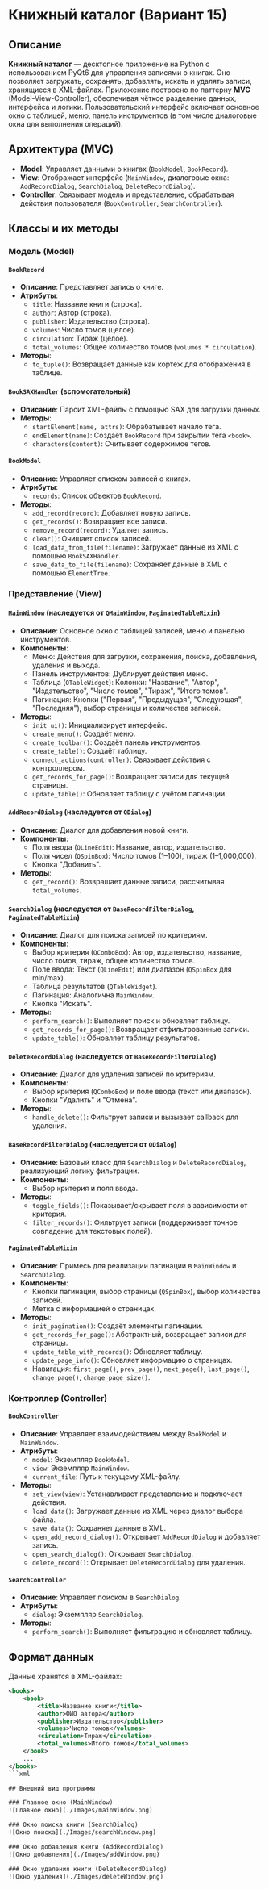 # Книжный каталог (Вариант 15)

## Описание
**Книжный каталог** — десктопное приложение на Python с использованием PyQt6 для управления записями о книгах. Оно позволяет загружать, сохранять, добавлять, искать и удалять записи, хранящиеся в XML-файлах. Приложение построено по паттерну **MVC** (Model-View-Controller), обеспечивая чёткое разделение данных, интерфейса и логики. Пользовательский интерфейс включает основное окно с таблицей, меню, панель инструментов (в том числе диалоговые окна для выполнения операций).

## Архитектура (MVC)
- **Model**: Управляет данными о книгах (`BookModel`, `BookRecord`).
- **View**: Отображает интерфейс (`MainWindow`, диалоговые окна: `AddRecordDialog`, `SearchDialog`, `DeleteRecordDialog`).
- **Controller**: Связывает модель и представление, обрабатывая действия пользователя (`BookController`, `SearchController`).

## Классы и их методы

### Модель (Model)

#### `BookRecord`
- **Описание**: Представляет запись о книге.
- **Атрибуты**:
  - `title`: Название книги (строка).
  - `author`: Автор (строка).
  - `publisher`: Издательство (строка).
  - `volumes`: Число томов (целое).
  - `circulation`: Тираж (целое).
  - `total_volumes`: Общее количество томов (`volumes * circulation`).
- **Методы**:
  - `to_tuple()`: Возвращает данные как кортеж для отображения в таблице.

#### `BookSAXHandler` (вспомогательный)
- **Описание**: Парсит XML-файлы с помощью SAX для загрузки данных.
- **Методы**:
  - `startElement(name, attrs)`: Обрабатывает начало тега.
  - `endElement(name)`: Создаёт `BookRecord` при закрытии тега `<book>`.
  - `characters(content)`: Считывает содержимое тегов.

#### `BookModel`
- **Описание**: Управляет списком записей о книгах.
- **Атрибуты**:
  - `records`: Список объектов `BookRecord`.
- **Методы**:
  - `add_record(record)`: Добавляет новую запись.
  - `get_records()`: Возвращает все записи.
  - `remove_record(record)`: Удаляет запись.
  - `clear()`: Очищает список записей.
  - `load_data_from_file(filename)`: Загружает данные из XML с помощью `BookSAXHandler`.
  - `save_data_to_file(filename)`: Сохраняет данные в XML с помощью `ElementTree`.

### Представление (View)

#### `MainWindow` (наследуется от `QMainWindow`, `PaginatedTableMixin`)
- **Описание**: Основное окно с таблицей записей, меню и панелью инструментов.
- **Компоненты**:
  - Меню: Действия для загрузки, сохранения, поиска, добавления, удаления и выхода.
  - Панель инструментов: Дублирует действия меню.
  - Таблица (`QTableWidget`): Колонки: "Название", "Автор", "Издательство", "Число томов", "Тираж", "Итого томов".
  - Пагинация: Кнопки ("Первая", "Предыдущая", "Следующая", "Последняя"), выбор страницы и количества записей.
- **Методы**:
  - `init_ui()`: Инициализирует интерфейс.
  - `create_menu()`: Создаёт меню.
  - `create_toolbar()`: Создаёт панель инструментов.
  - `create_table()`: Создаёт таблицу.
  - `connect_actions(controller)`: Связывает действия с контроллером.
  - `get_records_for_page()`: Возвращает записи для текущей страницы.
  - `update_table()`: Обновляет таблицу с учётом пагинации.

#### `AddRecordDialog` (наследуется от `QDialog`)
- **Описание**: Диалог для добавления новой книги.
- **Компоненты**:
  - Поля ввода (`QLineEdit`): Название, автор, издательство.
  - Поля чисел (`QSpinBox`): Число томов (1–100), тираж (1–1,000,000).
  - Кнопка "Добавить".
- **Методы**:
  - `get_record()`: Возвращает данные записи, рассчитывая `total_volumes`.

#### `SearchDialog` (наследуется от `BaseRecordFilterDialog`, `PaginatedTableMixin`)
- **Описание**: Диалог для поиска записей по критериям.
- **Компоненты**:
  - Выбор критерия (`QComboBox`): Автор, издательство, название, число томов, тираж, общее количество томов.
  - Поле ввода: Текст (`QLineEdit`) или диапазон (`QSpinBox` для min/max).
  - Таблица результатов (`QTableWidget`).
  - Пагинация: Аналогична `MainWindow`.
  - Кнопка "Искать".
- **Методы**:
  - `perform_search()`: Выполняет поиск и обновляет таблицу.
  - `get_records_for_page()`: Возвращает отфильтрованные записи.
  - `update_table()`: Обновляет таблицу результатов.

#### `DeleteRecordDialog` (наследуется от `BaseRecordFilterDialog`)
- **Описание**: Диалог для удаления записей по критериям.
- **Компоненты**:
  - Выбор критерия (`QComboBox`) и поле ввода (текст или диапазон).
  - Кнопки "Удалить" и "Отмена".
- **Методы**:
  - `handle_delete()`: Фильтрует записи и вызывает callback для удаления.

#### `BaseRecordFilterDialog` (наследуется от `QDialog`)
- **Описание**: Базовый класс для `SearchDialog` и `DeleteRecordDialog`, реализующий логику фильтрации.
- **Компоненты**:
  - Выбор критерия и поля ввода.
- **Методы**:
  - `toggle_fields()`: Показывает/скрывает поля в зависимости от критерия.
  - `filter_records()`: Фильтрует записи (поддерживает точное совпадение для текстовых полей).

#### `PaginatedTableMixin`
- **Описание**: Примесь для реализации пагинации в `MainWindow` и `SearchDialog`.
- **Компоненты**:
  - Кнопки пагинации, выбор страницы (`QSpinBox`), выбор количества записей.
  - Метка с информацией о страницах.
- **Методы**:
  - `init_pagination()`: Создаёт элементы пагинации.
  - `get_records_for_page()`: Абстрактный, возвращает записи для страницы.
  - `update_table_with_records()`: Обновляет таблицу.
  - `update_page_info()`: Обновляет информацию о страницах.
  - Навигация: `first_page()`, `prev_page()`, `next_page()`, `last_page()`, `change_page()`, `change_page_size()`.

### Контроллер (Controller)

#### `BookController`
- **Описание**: Управляет взаимодействием между `BookModel` и `MainWindow`.
- **Атрибуты**:
  - `model`: Экземпляр `BookModel`.
  - `view`: Экземпляр `MainWindow`.
  - `current_file`: Путь к текущему XML-файлу.
- **Методы**:
  - `set_view(view)`: Устанавливает представление и подключает действия.
  - `load_data()`: Загружает данные из XML через диалог выбора файла.
  - `save_data()`: Сохраняет данные в XML.
  - `open_add_record_dialog()`: Открывает `AddRecordDialog` и добавляет запись.
  - `open_search_dialog()`: Открывает `SearchDialog`.
  - `delete_record()`: Открывает `DeleteRecordDialog` для удаления.

#### `SearchController`
- **Описание**: Управляет поиском в `SearchDialog`.
- **Атрибуты**:
  - `dialog`: Экземпляр `SearchDialog`.
- **Методы**:
  - `perform_search()`: Выполняет фильтрацию и обновляет таблицу.

## Формат данных
Данные хранятся в XML-файлах:
```xml
<books>
    <book>
        <title>Название книги</title>
        <author>ФИО автора</author>
        <publisher>Издательство</publisher>
        <volumes>Число томов</volumes>
        <circulation>Тираж</circulation>
        <total_volumes>Итого томов</total_volumes>
    </book>
    ...
</books>
```xml

## Внешний вид программы

### Главное окно (MainWindow)
![Главное окно](./Images/mainWindow.png)

### Окно поиска книги (SearchDialog)
![Окно поиска](./Images/searchWindow.png)

### Окно добавления книги (AddRecordDialog)
![Окно добавления](./Images/addWindow.png)

### Окно удаления книги (DeleteRecordDialog)
![Окно удаления](./Images/deleteWindow.png)
